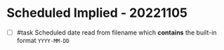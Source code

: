 # Scheduled Implied - 20221105

- [ ] #task Scheduled date read from filename which **contains** the built-in format `YYYY-MM-DD`

